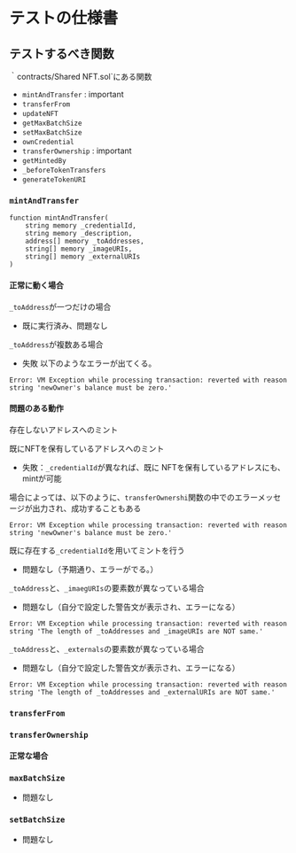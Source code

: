 # テストの仕様書

## テストするべき関数

｀contracts/Shared NFT.sol`にある関数
- `mintAndTransfer` : important
- `transferFrom`
- `updateNFT`
- `getMaxBatchSize`
- `setMaxBatchSize`
- `ownCredential`
- `transferOwnership` : important
- `getMintedBy`
- `_beforeTokenTransfers`
- `generateTokenURI`

### `mintAndTransfer`

```
function mintAndTransfer(
    string memory _credentialId,
    string memory _description,
    address[] memory _toAddresses,
    string[] memory _imageURIs,
    string[] memory _externalURIs
) 
```

#### 正常に動く場合
`_toAddress`が一つだけの場合
- 既に実行済み、問題なし

`_toAddress`が複数ある場合
- 失敗
以下のようなエラーが出てくる。
```
Error: VM Exception while processing transaction: reverted with reason string 'newOwner's balance must be zero.'
```

#### 問題のある動作
存在しないアドレスへのミント

既にNFTを保有しているアドレスへのミント
- 失敗：`_credentialId`が異なれば、既に NFTを保有しているアドレスにも、mintが可能

場合によっては、以下のように、`transferOwnershi`関数の中でのエラーメッセージが出力され、成功することもある
```
Error: VM Exception while processing transaction: reverted with reason string 'newOwner's balance must be zero.'
```

既に存在する`_credentialId`を用いてミントを行う
- 問題なし（予期通り、エラーがでる。）

`_toAddress`と、`_imaegURIs`の要素数が異なっている場合
- 問題なし（自分で設定した警告文が表示され、エラーになる）
```
Error: VM Exception while processing transaction: reverted with reason string 'The length of _toAddresses and _imageURIs are NOT same.'
```

`_toAddress`と、`_externals`の要素数が異なっている場合
- 問題なし（自分で設定した警告文が表示され、エラーになる）
```
Error: VM Exception while processing transaction: reverted with reason string 'The length of _toAddresses and _externalURIs are NOT same.'
```



### `transferFrom`

### `transferOwnership`
#### 正常な場合


### `maxBatchSize`
- 問題なし

### `setBatchSize`
- 問題なし
